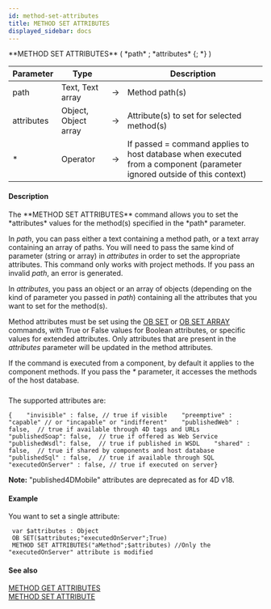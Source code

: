 ```yaml
---
id: method-set-attributes
title: METHOD SET ATTRIBUTES
displayed_sidebar: docs
---
```


<!--REF #_command_.METHOD SET ATTRIBUTES.Syntax-->**METHOD SET ATTRIBUTES** ( *path* ; *attributes* {; *} )<!-- END REF-->
<!--REF #_command_.METHOD SET ATTRIBUTES.Params-->
| Parameter | Type |  | Description |
| --- | --- | --- | --- |
| path | Text, Text array | -> | Method path(s) |
| attributes | Object, Object array | -> | Attribute(s) to set for selected method(s) |
| * | Operator | -> | If passed = command applies to host database when executed from a component (parameter ignored outside of this context) |

<!-- END REF-->

#### Description 

<!--REF #_command_.METHOD SET ATTRIBUTES.Summary-->The **METHOD SET ATTRIBUTES** command allows you to set the *attributes* values for the method(s) specified in the *path* parameter.<!-- END REF-->

In *path*, you can pass either a text containing a method path, or a text array containing an array of paths. You will need to pass the same kind of parameter (string or array) in *attributes* in order to set the appropriate attributes. This command only works with project methods. If you pass an invalid *path*, an error is generated.

In *attributes*, you pass an object or an array of objects (depending on the kind of parameter you passed in *path*) containing all the attributes that you want to set for the method(s).

Method attributes must be set using the [OB SET](ob-set.md) or [OB SET ARRAY](ob-set-array.md) commands, with True or False values for Boolean attributes, or specific values for extended attributes. Only attributes that are present in the *attributes* parameter will be updated in the method attributes.

If the command is executed from a component, by default it applies to the component methods. If you pass the *\** parameter, it accesses the methods of the host database.

##### 

The supported attributes are:

```RAW
{    "invisible" : false, // true if visible    "preemptive" : "capable" // or "incapable" or "indifferent"    "publishedWeb" : false,  // true if available through 4D tags and URLs    "publishedSoap": false,  // true if offered as Web Service    "publishedWsdl": false,  // true if published in WSDL    "shared" : false,  // true if shared by components and host database    "publishedSql" : false,  // true if available through SQL    "executedOnServer" : false, // true if executed on server}
```

**Note:** "published4DMobile" attributes are deprecated as for 4D v18.

#### Example 

You want to set a single attribute:

```4d
 var $attributes : Object
 OB SET($attributes;"executedOnServer";True)
 METHOD SET ATTRIBUTES("aMethod";$attributes) //Only the "executedOnServer" attribute is modified
```

#### See also 

[METHOD GET ATTRIBUTES](method-get-attributes.md)  
[METHOD SET ATTRIBUTE](method-set-attribute.md)  